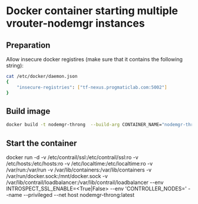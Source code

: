 # Docker container starting multiple vrouter-nodemgr instances

## Preparation

Allow insecure docker registires (make sure that it contains the following string):

``` bash
cat /etc/docker/daemon.json
{
    "insecure-registries": ["tf-nexus.progmaticlab.com:5002"]
}
```

## Build image

``` bash
docker build -t nodemgr-throng  --build-arg CONTAINER_NAME="nodemgr-throng" --build-arg CONTRAIL_REGISTRY=tf-nexus.progmaticlab.com:5002 --build-arg CONTRAIL_CONTAINER_TAG=nightly --network host -f Dockerfile .
```

## Start the container
docker run -d -v /etc/contrail/ssl:/etc/contrail/ssl:ro -v /etc/hosts:/etc/hosts:ro -v /etc/localtime:/etc/localtime:ro -v /var/run:/var/run -v /var/lib/containers:/var/lib/containers -v /var/run/docker.sock:/mnt/docker.sock -v /var/lib/contrail/loadbalancer:/var/lib/contrail/loadbalancer --env INTROSPECT_SSL_ENABLE=<True|False> --env 'CONTROLLER_NODES=<comma separated list of controller host IP addresses>' --name <name of the container> --privileged --net host nodemgr-throng:latest <number of nodemgr instances to spawn>
